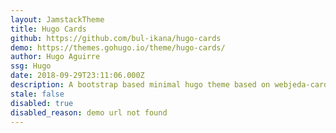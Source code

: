 ```yaml
---
layout: JamstackTheme
title: Hugo Cards
github: https://github.com/bul-ikana/hugo-cards
demo: https://themes.gohugo.io/theme/hugo-cards/
author: Hugo Aguirre
ssg: Hugo
date: 2018-09-29T23:11:06.000Z
description: A bootstrap based minimal hugo theme based on webjeda-cards
stale: false
disabled: true
disabled_reason: demo url not found
---
```


